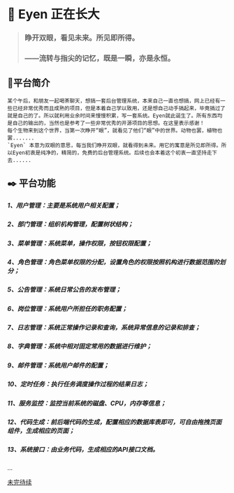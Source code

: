 # :seedling: **Eyen** 正在长大 

> ###  睁开双眼，看见未来。所见即所得。
>
> ### ——流转与指尖的记忆，既是一瞬，亦是永恒。

## :feet:​ 平台简介

    某个午后，和朋友一起喝茶聊天，想搞一套后台管理系统，本来自己一直也想搞，网上已经有一些已经非常优秀而且成熟的项目，但是本着自己学以致用，还是想自己动手搞起来，毕竟搞过了就是自己的了。所以就利用业余时间来慢慢积累，写一套系统。Eyen就此诞生了。所有东西均是自己的输出的，当然也是参考了一些非常优秀的开源项目的思想。在这里表示感谢！
    每个生物来到这个世界，当第一次睁开“眼”，就看见了他们“眼”中的世界。动物也罢，植物也罢.......
    `Eyen` 本意为双眼的意思，每当我们睁开双眼，就看得到未来。用它的寓意是所见即所得。所以Eyen初衷是纯净的，精简的，免费的后台管理系统。后续也会本着这个初衷一直坚持走下去......

## :black_nib:​ 平台功能

##### 1、用户管理：主要是系统用户相关配置；

##### 2、部门管理：组织机构管理，配置树状结构；

##### 3、菜单管理：系统菜单，操作权限，按钮权限配置；

##### 4、角色管理：角色菜单权限的分配，设置角色的权限按照机构进行数据范围的划分；

##### 5、公告管理：系统日常公告的发布管理；

##### 6、岗位管理：系统用户所担任的职务配置；

##### 7、日志管理：系统正常操作记录和查询，系统异常信息的记录和排查；

##### 8、字典管理：系统中相对固定常用的数据进行维护；

##### 9、邮件管理：系统用户邮件的配置；

##### 10、定时任务：执行任务调度操作过程的结果日志；

##### 11、服务监控：监控当前系统的磁盘、CPU，内存等信息；

##### 12、代码生成：前后端代码的生成，配置相应的数据库表即可，可自由拖拽页面组件，生成相应的页面；

##### 13、系统接口：由业务代码，生成相应的API接口文档。

...

[未完待续]()